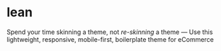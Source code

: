 lean
====

Spend your time skinning a theme, not *re-skinning* a theme — Use this lightweight, responsive, mobile-first, boilerplate theme for eCommerce
